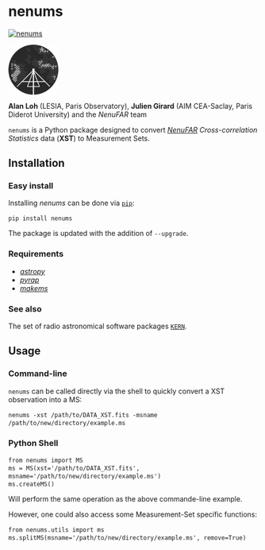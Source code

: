 # **nenums**

[![nenums](https://img.shields.io/pypi/v/nenums.svg)](
    https://pypi.python.org/pypi/nenums)

<!-- ![Alt text](./Logo-NenuFAR-noir.svg) -->
<img src="./Logo-NenuFAR-noir.svg" width="20%" align="center">

**Alan Loh** (LESIA, Paris Observatory), **Julien Girard** (AIM CEA-Saclay, Paris Diderot University) and the *NenuFAR* team

`nenums` is a Python package designed to convert [*NenuFAR*](https://nenufar.obs-nancay.fr) *Cross-correlation Statistics* data (**XST**) to Measurement Sets.

## Installation
### Easy install
Installing *nenums* can be done via [`pip`](https://pypi.org/project/pip/):
```
pip install nenums
```
The package is updated with the addition of `--upgrade`.

### Requirements
* [*astropy*](http://www.astropy.org)
* [*pyrap*](https://github.com/casacore/python-casacore)
* [*makems*](https://github.com/ska-sa/makems)

### See also
The set of radio astronomical software packages [`KERN`](http://kernsuite.info).

## Usage
### Command-line
`nenums` can be called directly via the shell to quickly convert a XST observation into a MS:
```
nenums -xst /path/to/DATA_XST.fits -msname /path/to/new/directory/example.ms
```

### Python Shell
```
from nenums import MS
ms = MS(xst='/path/to/DATA_XST.fits', msname='/path/to/new/directory/example.ms')
ms.createMS()
```
Will perform the same operation as the above commande-line example.

However, one could also access some Measurement-Set specific functions:
```
from nenums.utils import ms
ms.splitMS(msname='/path/to/new/directory/example.ms', remove=True)
```
